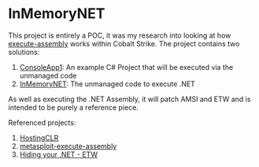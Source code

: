 # InMemoryNET

This project is entirely a POC, it was my research into looking at how [execute-assembly](https://blog.cobaltstrike.com/2018/04/09/cobalt-strike-3-11-the-snake-that-eats-its-tail/) works within Cobalt Strike. The project contains two solutions:

1. [ConsoleApp1](./ConsoleApp1): An example C# Project that will be executed via the unmanaged code
2. [InMemoryNET](./InMemoryNET): The unmanaged code to execute .NET

As well as executing the .NET Assembly, it will patch AMSI and ETW and is intended to be purely a reference piece.

Referenced projects:

1. [HostingCLR](https://github.com/etormadiv/HostingCLR/)
2. [metasploit-execute-assembly](https://github.com/b4rtik/metasploit-execute-assembly)
3. [Hiding your .NET - ETW](https://www.mdsec.co.uk/2020/03/hiding-your-net-etw/)
